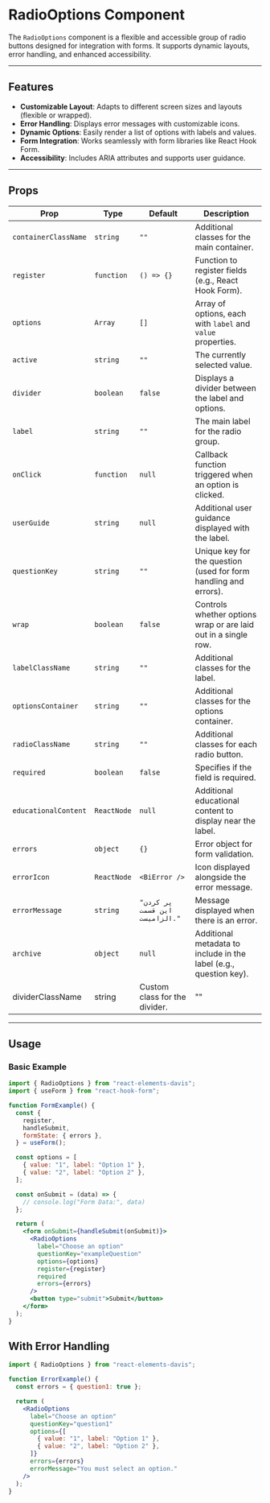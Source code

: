 # RadioOptions Component

The `RadioOptions` component is a flexible and accessible group of radio buttons designed for integration with forms. It supports dynamic layouts, error handling, and enhanced accessibility.

---

## Features

- **Customizable Layout**: Adapts to different screen sizes and layouts (flexible or wrapped).
- **Error Handling**: Displays error messages with customizable icons.
- **Dynamic Options**: Easily render a list of options with labels and values.
- **Form Integration**: Works seamlessly with form libraries like React Hook Form.
- **Accessibility**: Includes ARIA attributes and supports user guidance.

---

## Props

| Prop                 | Type        | Default                        | Description                                                       |
| -------------------- | ----------- | ------------------------------ | ----------------------------------------------------------------- |
| `containerClassName` | `string`    | `""`                           | Additional classes for the main container.                        |
| `register`           | `function`  | `() => {}`                     | Function to register fields (e.g., React Hook Form).              |
| `options`            | `Array`     | `[]`                           | Array of options, each with `label` and `value` properties.       |
| `active`             | `string`    | `""`                           | The currently selected value.                                     |
| `divider`            | `boolean`   | `false`                        | Displays a divider between the label and options.                 |
| `label`              | `string`    | `""`                           | The main label for the radio group.                               |
| `onClick`            | `function`  | `null`                         | Callback function triggered when an option is clicked.            |
| `userGuide`          | `string`    | `null`                         | Additional user guidance displayed with the label.                |
| `questionKey`        | `string`    | `""`                           | Unique key for the question (used for form handling and errors).  |
| `wrap`               | `boolean`   | `false`                        | Controls whether options wrap or are laid out in a single row.    |
| `labelClassName`     | `string`    | `""`                           | Additional classes for the label.                                 |
| `optionsContainer`   | `string`    | `""`                           | Additional classes for the options container.                     |
| `radioClassName`     | `string`    | `""`                           | Additional classes for each radio button.                         |
| `required`           | `boolean`   | `false`                        | Specifies if the field is required.                               |
| `educationalContent` | `ReactNode` | `null`                         | Additional educational content to display near the label.         |
| `errors`             | `object`    | `{}`                           | Error object for form validation.                                 |
| `errorIcon`          | `ReactNode` | `<BiError />`                  | Icon displayed alongside the error message.                       |
| `errorMessage`       | `string`    | `"پر کردن این قسمت الزامیست."` | Message displayed when there is an error.                         |
| `archive`            | `object`    | `null`                         | Additional metadata to include in the label (e.g., question key). |
| dividerClassName     | string      | Custom class for the divider.  | ""                                                                |

---

## Usage

### Basic Example

```jsx
import { RadioOptions } from "react-elements-davis";
import { useForm } from "react-hook-form";

function FormExample() {
  const {
    register,
    handleSubmit,
    formState: { errors },
  } = useForm();

  const options = [
    { value: "1", label: "Option 1" },
    { value: "2", label: "Option 2" },
  ];

  const onSubmit = (data) => {
    // console.log("Form Data:", data)
  };

  return (
    <form onSubmit={handleSubmit(onSubmit)}>
      <RadioOptions
        label="Choose an option"
        questionKey="exampleQuestion"
        options={options}
        register={register}
        required
        errors={errors}
      />
      <button type="submit">Submit</button>
    </form>
  );
}
```

## With Error Handling

```jsx
import { RadioOptions } from "react-elements-davis";

function ErrorExample() {
  const errors = { question1: true };

  return (
    <RadioOptions
      label="Choose an option"
      questionKey="question1"
      options={[
        { value: "1", label: "Option 1" },
        { value: "2", label: "Option 2" },
      ]}
      errors={errors}
      errorMessage="You must select an option."
    />
  );
}
```
